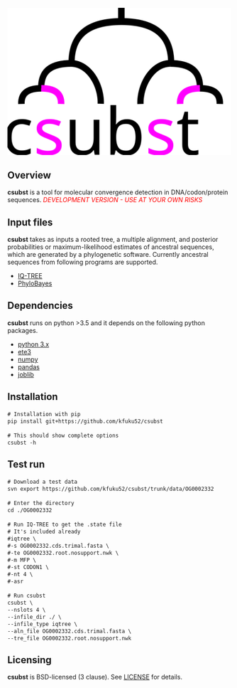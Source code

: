 ![](logo/logo_csubst.svg)

## Overview
**csubst** is a tool for molecular convergence detection in DNA/codon/protein sequences. 
<span style="color: red; ">*DEVELOPMENT VERSION - USE AT YOUR OWN RISKS*</span>

## Input files
**csubst** takes as inputs a rooted tree, a multiple alignment, and posterior probabilities or maximum-likelihood estimates of ancestral sequences, which are generated by a phylogenetic software. Currently ancestral sequences from following programs are supported.
* [IQ-TREE](http://www.iqtree.org/)
* [PhyloBayes](http://www.atgc-montpellier.fr/phylobayes/)

## Dependencies
**csubst** runs on python >3.5 and it depends on the following python packages.
* [python 3.x](https://www.python.org/)
* [ete3](https://github.com/etetoolkit/ete)
* [numpy](https://github.com/numpy/numpy)
* [pandas](https://github.com/pandas-dev/pandas)
* [joblib](https://github.com/joblib/joblib)

## Installation
```
# Installation with pip
pip install git+https://github.com/kfuku52/csubst

# This should show complete options
csubst -h 
```

## Test run
```
# Download a test data
svn export https://github.com/kfuku52/csubst/trunk/data/OG0002332

# Enter the directory
cd ./OG0002332

# Run IQ-TREE to get the .state file
# It's included already
#iqtree \
#-s OG0002332.cds.trimal.fasta \
#-te OG0002332.root.nosupport.nwk \
#-m MFP \
#-st CODON1 \
#-nt 4 \
#-asr

# Run csubst
csubst \
--nslots 4 \
--infile_dir ./ \
--infile_type iqtree \
--aln_file OG0002332.cds.trimal.fasta \
--tre_file OG0002332.root.nosupport.nwk
```

## Licensing
**csubst** is BSD-licensed (3 clause). See [LICENSE](LICENSE) for details.